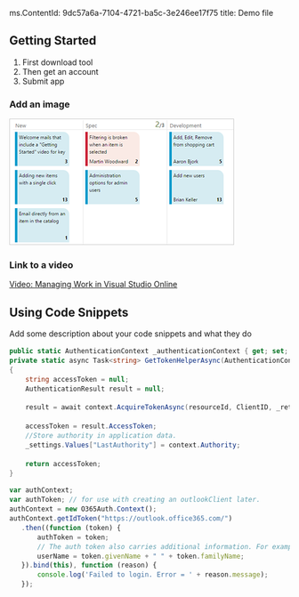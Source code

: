 ﻿ms.ContentId: 9dc57a6a-7104-4721-ba5c-3e246ee17f75 
title: Demo file


## Getting Started ##
1. First download tool
2. Then get an account
3. Submit app



### Add an image

![](.\media\kanban.jpg)




### Link to a video

[Video: Managing Work in Visual Studio Online](http://channel9.msdn.com/Events/Visual-Studio/Connect-event-2014/212 "Video: Managing Work in Visual Studio Online")



## Using Code Snippets

Add some description about your code snippets and what they do

<!-- BEGINSECTION class="tabbedCodeSnippets" -->

```cs
public static AuthenticationContext _authenticationContext { get; set; } 
private static async Task<string> GetTokenHelperAsync(AuthenticationContext context, string resourceId)
{
    string accessToken = null;
    AuthenticationResult result = null;

    result = await context.AcquireTokenAsync(resourceId, ClientID, _returnUri);

    accessToken = result.AccessToken;
    //Store authority in application data.
    _settings.Values["LastAuthority"] = context.Authority;

    return accessToken;
}
```
```javascript
var authContext;
var authToken; // for use with creating an outlookClient later.
authContext = new O365Auth.Context();
authContext.getIdToken("https://outlook.office365.com/")
   .then((function (token) {
       authToken = token;
	   // The auth token also carries additional information. For example:	
       userName = token.givenName + " " + token.familyName;
   }).bind(this), function (reason) {
       console.log('Failed to login. Error = ' + reason.message);
   });

```
<!-- ENDSECTION -->